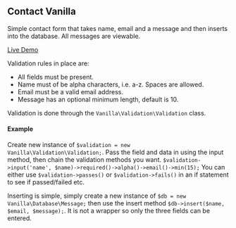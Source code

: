 ## Contact Vanilla

Simple contact form that takes name, email and a message and then inserts into the database. All messages are viewable.

[Live Demo](http://leepownall.com/contact)

Validation rules in place are:

* All fields must be present.
* Name must of be alpha characters, i.e. a-z. Spaces are allowed.
* Email must be a valid email address.
* Message has an optional minimum length, default is 10.

Validation is done through the ``` Vanilla\Validation\Validation ``` class.

#### Example

Create new instance of ```$validation = new Vanilla\Validation\Validation;```. Pass the field and data in using the input method, then chain the validation methods you want.  ```$validation->input('name', $name)->required()->alpha()->email()->min(15);``` You can either use ```$validation->passes()``` or ```$validation->fails()``` in an if statement to see if passed/failed etc.

Inserting is simple, simply create a new instance of ```$db = new Vanilla\Database\Message;``` then use the insert method ```$db->insert($name, $email, $message);```. It is not a wrapper so only the three fields can be entered.